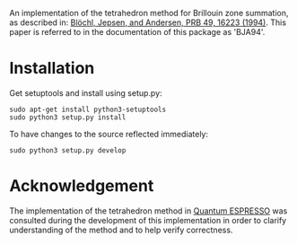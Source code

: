 An implementation of the tetrahedron method for Brillouin zone summation, as
described in: [Blöchl, Jepsen, and Andersen, PRB 49, 16223 (1994)](http://journals.aps.org/prb/abstract/10.1103/PhysRevB.49.16223).
This paper is referred to in the documentation of this package as 'BJA94'.

# Installation

Get setuptools and install using setup.py:

    sudo apt-get install python3-setuptools
    sudo python3 setup.py install

To have changes to the source reflected immediately:

    sudo python3 setup.py develop

# Acknowledgement

The implementation of the tetrahedron method in [Quantum ESPRESSO](http://www.quantum-espresso.org/)
was consulted during the development of this implementation in order
to clarify understanding of the method and to help verify correctness.
